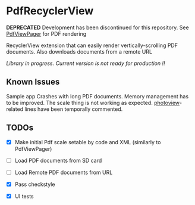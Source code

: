 # PdfRecyclerView

**DEPRECATED** 
Development has been discontinued for this repository. See [PdfViewPager][2] for PDF rendering

RecyclerView extension that can easily render vertically-scrolling PDF documents. Also downloads documents from a remote URL

*Library in progress. Current version is not ready for production !!*

Known Issues
------------

Sample app Crashes with long PDF documents. Memory management has to be improved.
The scale thing is not working as expected. [photoview][1]-related lines have been temporally commented.


TODOs
-----

- [X] Make initial Pdf scale setable by code and XML (similarly to PdfViewPager)
- [ ] Load PDF documents from SD card
- [ ] Load Remote PDF documents from URL
- [X] Pass checkstyle
- [X] UI tests


[1]: https://github.com/chrisbanes/PhotoView
[2]: https://github.com/voghDev/PdfViewPager
